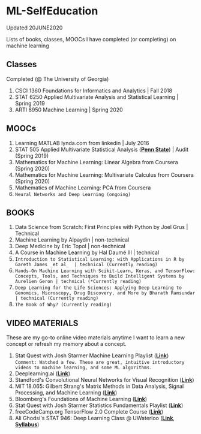 # ML-SelfEducation
Updated 20JUNE2020

Lists of books, classes, MOOCs I have completed (or completing) on machine learning

## Classes

Completed (@ The University of Georgia) <br>
1. CSCI 1360 Foundations for Informatics and Analytics | Fall 2018 <br>
2. STAT 6250 Applied Multivariate Analysis and Statistical Learning | Spring 2019 <br>
3. ARTI 8950 Machine Learning | Spring 2020

## MOOCs

1. Learning MATLAB lynda.com from linkedin | July 2016 <br>
2. STAT 505 Applied Multivariate Statistical Analysis (__[Penn State](https://online.stat.psu.edu/stat505/)__)  | Audit (Spring 2019) <br>
3. Mathematics for Machine Learning: Linear Algebra from Coursera (Spring 2020) <br>
4. Mathematics for Machine Learning: Multivariate Calculus from Coursera (Spring 2020) <br>
5. Mathematics of Machine Learning: PCA from Coursera <br>
6. `Neural Networks and Deep Learning (ongoing)`

## BOOKS
1. Data Science from Scratch: First Principles with Python by Joel Grus | Technical <br>
2. Machine Learning by Alpaydin | non-technical <br>
3. Deep Medicine by Eric Topol | non-technical <br>
4. A Course in Machine Learning by Hal Daumé III | technical <br>
5. `Introduction to Statistical Learning: with Applications in R by Gareth James _et al_  | technical (Currently reading)`<br>
6. `Hands-On Machine Learning with Scikit-Learn, Keras, and TensorFlow: Concepts, Tools, and Techniques to Build Intelligent Systems by Aurelien Geron | technical (*Currently reading)` <br>
7. `Deep Learning for the Life Sciences: Applying Deep Learning to Genomics, Microscopy, Drug Discovery, and More by Bharath Ramsundar | technical (Currently reading)` <br>
8. `The Book of Why? (Currently reading)`

## VIDEO MATERIALS

These are my go-to online video materials anytime I want to learn a new concept or refresh my memory about a concept. 

1. Stat Quest with Josh Starmer Machine Learning Playlist (__[Link](https://www.youtube.com/watch?v=Gv9_4yMHFhI&list=PLblh5JKOoLUICTaGLRoHQDuF_7q2GfuJF)__) <br>
`Comment: Watched a few. These are great, intuitive introductory videos to machine learning, and some ML algorithms.` 
2. Deeplearning.ai (__[Link](https://www.youtube.com/channel/UCcIXc5mJsHVYTZR1maL5l9w/playlists)__)
3. Standford's Convolutional Neural Networks for Visual Recognition (__[Link](https://www.youtube.com/watch?v=vT1JzLTH4G4&list=PL3FW7Lu3i5JvHM8ljYj-zLfQRF3EO8sYv)__)
4. MIT 18.065: Gilbert Strang's Matrix Methods in Data Analysis, Signal Processing, and Machine Learning (__[Link](https://www.youtube.com/watch?v=Cx5Z-OslNWE&list=PLUl4u3cNGP63oMNUHXqIUcrkS2PivhN3k)__)
5. Bloomberg's Foundations of Machine Learning (__[Link](https://www.youtube.com/watch?v=MsD28INtSv8&list=PLnZuxOufsXnvftwTB1HL6mel1V32w0ThI)__)
6. Stat Quest with Josh Starmer Statistics Fundamentals Playlist (__[Link](https://www.youtube.com/watch?v=qBigTkBLU6g&list=PLblh5JKOoLUK0FLuzwntyYI10UQFUhsY9)__) <br> 
7. freeCodeCamp.org TensorFlow 2.0 Complete Course (__[Link](https://www.youtube.com/watch?v=tPYj3fFJGjk&t=5450s)__) <br> 
8. Ali Ghodsi's STAT 946: Deep Learning Class @ UWaterloo  (__[Link](https://www.youtube.com/watch?v=poa3dNdMe4o&list=PLehuLRPyt1HxTolYUWeyyIoxDabDmaOSB&index=7)__, __[Syllabus](https://uwaterloo.ca/data-analytics/sites/ca.data-analytics/files/uploads/files/f18-stat946-dl-v1.pdf)__) <br>



